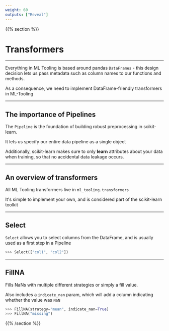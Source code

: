```yaml
---
weight: 60
outputs: ["Reveal"]
---
```


{{% section %}}

# Transformers

---

Everything in ML Tooling is based around pandas `DataFrames` - this design decision lets us pass metadata such as column names
to our functions and methods.

As a consequence, we need to implement DataFrame-friendly transformers in ML-Tooling

---

## The importance of Pipelines

The `Pipeline`  is the foundation of building robust preprocessing in scikit-learn.

It lets us specify our entire data pipeline as a single object

Additionally, scikit-learn makes sure to only **learn** attributes about your data when training, so that no accidental data leakage occurs.

---

## An overview of transformers

All ML Tooling transformers live in `ml_tooling.transformers`

It's simple to implement your own, and is considered part of the scikit-learn toolkit

---

## Select

`Select` allows you to select columns from the DataFrame, and is usually used as a first step in a Pipeline

```python
>>> Select(["col1", "col2"])
```

--- 

## FillNA

Fills NaNs with multiple different strategies or simply a fill value. 

Also includes a `indicate_nan` param, which will add a column indicating whether the value was `NaN`

```python
>>> FillNA(strategy="mean", indicate_nan=True)
>>> FillNA("missing")
```

{{% /section %}}